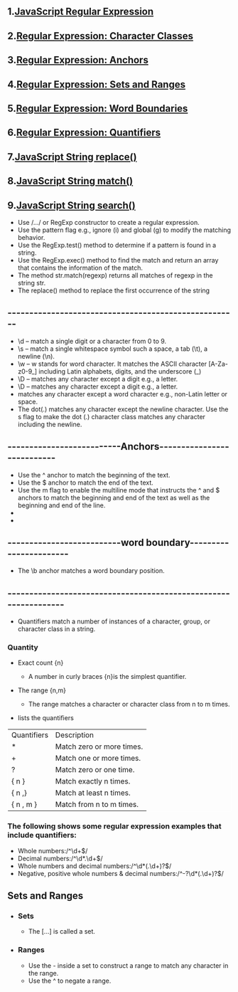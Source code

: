 ## 1.[JavaScript Regular Expression](https://www.javascripttutorial.net/javascript-regular-expression/)
## 2.[Regular Expression: Character Classes](https://www.javascripttutorial.net/javascript-character-classes/)
## 3.[Regular Expression: Anchors](https://www.javascripttutorial.net/regular-expression-anchors/)
## 4.[Regular Expression: Sets and Ranges](https://www.javascripttutorial.net/regular-expression-sets-and-ranges/)
## 5.[Regular Expression: Word Boundaries](https://www.javascripttutorial.net/regular-expression-word-boundaries/)
## 6.[Regular Expression: Quantifiers](https://www.javascripttutorial.net/regular-expression-quantifiers/)
## 7.[JavaScript String replace()](https://www.javascripttutorial.net/javascript-string-replace/)
## 8.[JavaScript String match()](https://www.javascripttutorial.net/javascript-string-match/)
## 9.[JavaScript String search()](https://www.javascripttutorial.net/javascript-string-search/)



<ul>
<li>Use /.../ or RegExp constructor to create a regular expression.</li>
<li>Use the pattern flag e.g., ignore (i) and global (g) to modify the matching behavior.</li>
<li>Use the RegExp.test() method to determine if a pattern is found in a string.</li>
<li>Use the RegExp.exec() method to find the match and return an array that contains the information of the match.
</li>
<li>The method str.match(regexp) returns all matches of regexp in the string str.</li>
<li>The replace() method to replace the first occurrence of the string </li>
</ul>

## -----------------------------------------------------

<ul>
<li>\d – match a single digit or a character from 0 to 9.
</li>
<li>\s – match a single whitespace symbol such a space, a tab (\t), a newline (\n).
</li>
<li>\w – w stands for word character. It matches the ASCII character [A-Za-z0-9_] including Latin alphabets, digits, and the underscore (_)</li>
<li>\D – matches any character except a digit e.g., a letter.</li>
<li>\D – matches any character except a digit e.g., a letter.</li>
<li>matches any character except a word character e.g., non-Latin letter or space.</li>
<li>The dot(.) matches any character except the newline character. Use the s flag to make the dot (.) character class matches any character including the newline.</li>
</ul>

## --------------------------Anchors---------------------------

<ul>
<li>Use the ^ anchor to match the beginning of the text.</li>
<li>Use the $ anchor to match the end of the text.</li>
<li>Use the m flag to enable the multiline mode that instructs the ^ and $ anchors to match the beginning and end of the text as well as the beginning and end of the line.</li>
<li></li>
<li></li>
</ul>


## --------------------------word boundary-----------------------
<ul>
<li>The \b anchor matches a word boundary position.</li>
</ul>



## ----------------------------------------------------------------

- Quantifiers match a number of instances of a character, group, or character class in a string.


### Quantity

- Exact count {n}
    - A number in curly braces {n}is the simplest quantifier.

- The range {n,m}
    - The range matches a character or character class from n to m times.

- lists the quantifiers

<table style="border:1px solid white">
<tr >
<td>Quantifiers</td>
<td>Description</td>
</tr>
<tr>
<td>*</td>
<td>Match zero or more times.</td>
</tr>
<tr><td>+</td>
<td>Match one or more times.</td></tr>
<tr><td>?</td>
<td>Match zero or one time.</td></tr>
<tr><td>{ n }</td>
<td>Match exactly n times.</td></tr>
<tr><td>{ n ,}</td>
<td>Match at least n times.</td></tr>
<tr>
<td>{ n , m }</td>
<td>Match from n to m times.</td>
</tr>
</table>



### The following shows some regular expression examples that include quantifiers:

- Whole numbers:/^\d+$/
- Decimal numbers:/^\d*.\d+$/
- Whole numbers and decimal numbers:/^\d*(.\d+)?$/
- Negative, positive whole numbers & decimal numbers:/^-?\d*(.\d+)?$/


## Sets and Ranges
- ### Sets
    - The [...] is called a set.
- ### Ranges
    - Use the - inside a set to construct a range to match any character in the range.
    - Use the ^ to negate a range.